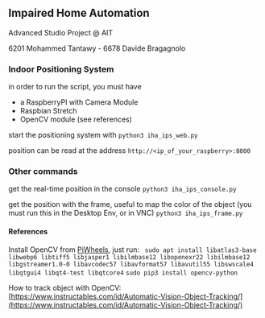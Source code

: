 ## Impaired Home Automation

Advanced Studio Project @ AIT

6201 Mohammed Tantawy - 6678 Davide Bragagnolo

### Indoor Positioning System

in order to run the script, you must have

- a RaspberryPI with Camera Module
- Raspbian Stretch
- OpenCV module (see references)

start the positioning system with `python3 iha_ips_web.py`

position can be read at the address  `http://<ip_of_your_raspberry>:8000`

### Other commands

get the real-time position in the console `python3 iha_ips_console.py`

get the position with the frame, useful to map the color of the object (you must run this in the Desktop Env, or in VNC) `python3 iha_ips_frame.py`

#### References

Install OpenCV from [PiWheels](https://blog.piwheels.org/new-opencv-builds/), just run:
`
sudo apt install libatlas3-base libwebp6 libtiff5 libjasper1 libilmbase12 libopenexr22 libilmbase12 libgstreamer1.0-0 libavcodec57 libavformat57 libavutil55 libswscale4 libqtgui4 libqt4-test libqtcore4`
`sudo pip3 install opencv-python`

How to track object with OpenCV: [https://www.instructables.com/id/Automatic-Vision-Object-Tracking/](https://www.instructables.com/id/Automatic-Vision-Object-Tracking/)